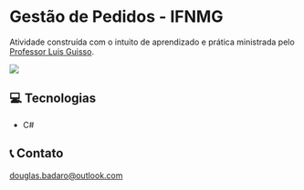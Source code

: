 # Gestão de Pedidos - IFNMG

Atividade construída com o intuito de aprendizado e prática ministrada pelo [Professor Luis Guisso](https://github.com/guisso).

<img src="https://lh5.googleusercontent.com/u99rO0b0Tb-QcfiuC07vqesfn0hnLKjoyiIFODBQ4G7dm_KjN9-l20ZCCPB2_ktmQpaW3Lj5BOAUqvI=w1349-h667">

## 💻 Tecnologias

- C#

## 📞 Contato

douglas.badaro@outlook.com
